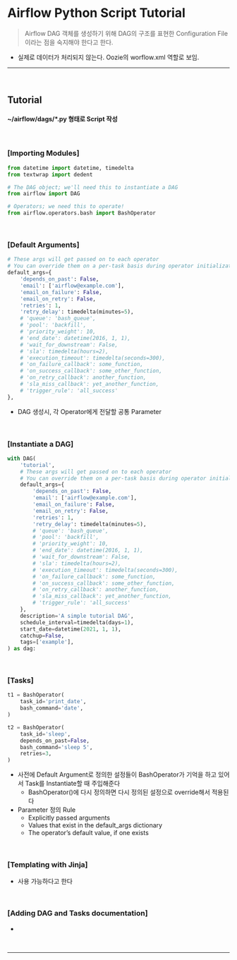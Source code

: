 # Airflow Python Script Tutorial
> Airflow DAG 객체를 생성하기 위해 DAG의 구조를 표현한 Configuration File이라는 점을 숙지해야 한다고 한다. 
* 실제로 데이터가 처리되지 않는다. Oozie의 worflow.xml 역할로 보임.

<hr>
<br>

## Tutorial
#### ~/airflow/dags/*.py 형태로 Script 작성

<br>

### [Importing Modules]
```python
from datetime import datetime, timedelta
from textwrap import dedent

# The DAG object; we'll need this to instantiate a DAG
from airflow import DAG

# Operators; we need this to operate!
from airflow.operators.bash import BashOperator
```

<br>

### [Default Arguments]
```python
# These args will get passed on to each operator
# You can override them on a per-task basis during operator initialization
default_args={
    'depends_on_past': False,
    'email': ['airflow@example.com'],
    'email_on_failure': False,
    'email_on_retry': False,
    'retries': 1,
    'retry_delay': timedelta(minutes=5),
    # 'queue': 'bash_queue',
    # 'pool': 'backfill',
    # 'priority_weight': 10,
    # 'end_date': datetime(2016, 1, 1),
    # 'wait_for_downstream': False,
    # 'sla': timedelta(hours=2),
    # 'execution_timeout': timedelta(seconds=300),
    # 'on_failure_callback': some_function,
    # 'on_success_callback': some_other_function,
    # 'on_retry_callback': another_function,
    # 'sla_miss_callback': yet_another_function,
    # 'trigger_rule': 'all_success'
},
```
* DAG 생성시, 각 Operator에게 전달할 공통 Parameter

<br>

### [Instantiate a DAG]
```python
with DAG(
    'tutorial',
    # These args will get passed on to each operator
    # You can override them on a per-task basis during operator initialization
    default_args={
        'depends_on_past': False,
        'email': ['airflow@example.com'],
        'email_on_failure': False,
        'email_on_retry': False,
        'retries': 1,
        'retry_delay': timedelta(minutes=5),
        # 'queue': 'bash_queue',
        # 'pool': 'backfill',
        # 'priority_weight': 10,
        # 'end_date': datetime(2016, 1, 1),
        # 'wait_for_downstream': False,
        # 'sla': timedelta(hours=2),
        # 'execution_timeout': timedelta(seconds=300),
        # 'on_failure_callback': some_function,
        # 'on_success_callback': some_other_function,
        # 'on_retry_callback': another_function,
        # 'sla_miss_callback': yet_another_function,
        # 'trigger_rule': 'all_success'
    },
    description='A simple tutorial DAG',
    schedule_interval=timedelta(days=1),
    start_date=datetime(2021, 1, 1),
    catchup=False,
    tags=['example'],
) as dag:
```

<br>

### [Tasks]
```python
t1 = BashOperator(
    task_id='print_date',
    bash_command='date',
)

t2 = BashOperator(
    task_id='sleep',
    depends_on_past=False,
    bash_command='sleep 5',
    retries=3,
)
```
* 사전에 Default Argument로 정의한 설정들이 BashOperator가 기억을 하고 있어서 Task를 Instantiate할 때 주입해준다
  * BashOperator()에 다시 정의하면 다시 정의된 설정으로 override해서 적용된다
* Parameter 정의 Rule
  * Explicitly passed arguments
  * Values that exist in the default_args dictionary
  * The operator’s default value, if one exists

<br>

### [Templating with Jinja]
* 사용 가능하다고 한다

<br>

### [Adding DAG and Tasks documentation]
* 

<br>
<hr>
<br>
